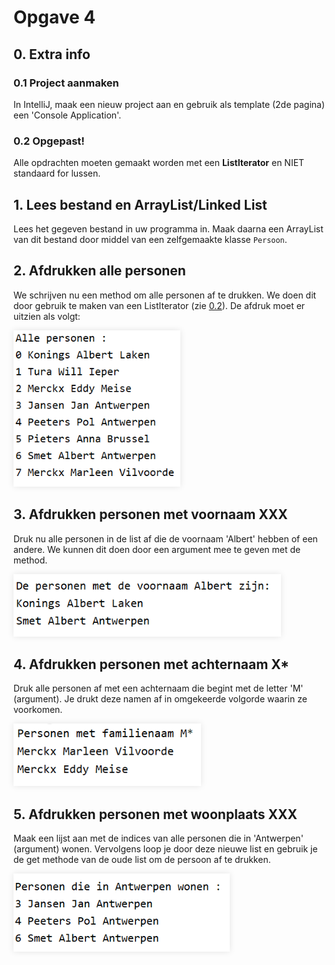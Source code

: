 # Opgave 4
## 0. Extra info
### 0.1 Project aanmaken
In IntelliJ, maak een nieuw project aan en gebruik als template (2de pagina) een 'Console Application'.

### 0.2 Opgepast!
Alle opdrachten moeten gemaakt worden met een **ListIterator** en NIET standaard for lussen.

## 1. Lees bestand en ArrayList/Linked List
Lees het gegeven bestand in uw programma in. Maak daarna een ArrayList van dit bestand door middel van een zelfgemaakte klasse `Persoon`.

## 2. Afdrukken alle personen
We schrijven nu een method om alle personen af te drukken. We doen dit door gebruik te maken van een ListIterator (zie [0.2](#02-opgepast)). De afdruk moet er uitzien als volgt:

<img height="250px" src="/media/datastructuren/opgave4/allepersonen.png" style="box-shadow: 0 0 10px rgba(0,0,0,0.1);">

## 3. Afdrukken personen met voornaam XXX
Druk nu alle personen in de list af die de voornaam 'Albert' hebben of een andere. We kunnen dit doen door een argument mee te geven met de method.

<img height="100px" src="/media/datastructuren/opgave4/albert.png" style="box-shadow: 0 0 10px rgba(0,0,0,0.1);">

## 4. Afdrukken personen met achternaam X*
Druk alle personen af met een achternaam die begint met de letter 'M' (argument). Je drukt deze namen af in omgekeerde volgorde waarin ze voorkomen.

<img height="100px" src="/media/datastructuren/opgave4/m.png" style="box-shadow: 0 0 10px rgba(0,0,0,0.1);">

## 5. Afdrukken personen met woonplaats XXX
Maak een lijst aan met de indices van alle personen die in 'Antwerpen' (argument) wonen.
Vervolgens loop je door deze nieuwe list en gebruik je de get methode van de oude list om de persoon af te drukken.

<img height="125px" src="/media/datastructuren/opgave4/antwerpen.png" style="box-shadow: 0 0 10px rgba(0,0,0,0.1);">

